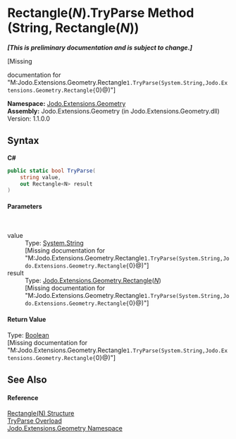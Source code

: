 # Rectangle(*N*).TryParse Method (String, Rectangle(*N*))
 _**\[This is preliminary documentation and is subject to change.\]**_

\[Missing <summary> documentation for "M:Jodo.Extensions.Geometry.Rectangle`1.TryParse(System.String,Jodo.Extensions.Geometry.Rectangle{`0}@)"\]

**Namespace:**&nbsp;<a href="N_Jodo_Extensions_Geometry">Jodo.Extensions.Geometry</a><br />**Assembly:**&nbsp;Jodo.Extensions.Geometry (in Jodo.Extensions.Geometry.dll) Version: 1.1.0.0

## Syntax

**C#**<br />
``` C#
public static bool TryParse(
	string value,
	out Rectangle<N> result
)
```


#### Parameters
&nbsp;<dl><dt>value</dt><dd>Type: <a href="https://docs.microsoft.com/dotnet/api/system.string" target="_blank" rel="noopener noreferrer">System.String</a><br />\[Missing <param name="value"/> documentation for "M:Jodo.Extensions.Geometry.Rectangle`1.TryParse(System.String,Jodo.Extensions.Geometry.Rectangle{`0}@)"\]</dd><dt>result</dt><dd>Type: <a href="T_Jodo_Extensions_Geometry_Rectangle_1">Jodo.Extensions.Geometry.Rectangle</a>(<a href="T_Jodo_Extensions_Geometry_Rectangle_1">*N*</a>)<br />\[Missing <param name="result"/> documentation for "M:Jodo.Extensions.Geometry.Rectangle`1.TryParse(System.String,Jodo.Extensions.Geometry.Rectangle{`0}@)"\]</dd></dl>

#### Return Value
Type: <a href="https://docs.microsoft.com/dotnet/api/system.boolean" target="_blank" rel="noopener noreferrer">Boolean</a><br />\[Missing <returns> documentation for "M:Jodo.Extensions.Geometry.Rectangle`1.TryParse(System.String,Jodo.Extensions.Geometry.Rectangle{`0}@)"\]

## See Also


#### Reference
<a href="T_Jodo_Extensions_Geometry_Rectangle_1">Rectangle(N) Structure</a><br /><a href="Overload_Jodo_Extensions_Geometry_Rectangle_1_TryParse">TryParse Overload</a><br /><a href="N_Jodo_Extensions_Geometry">Jodo.Extensions.Geometry Namespace</a><br />